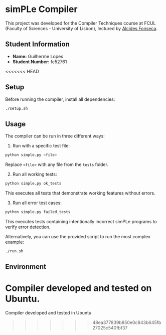 # simPLe Compiler

This project was developed for the Compiler Techniques course at FCUL (Faculty of Sciences - University of Lisbon), lectured by [Alcides Fonseca](https://github.com/alcides).

## Student Information

- **Name:** Guilherme Lopes
- **Student Number:** fc52761

<<<<<<< HEAD

## Setup

Before running the compiler, install all dependencies:

```bash
./setup.sh
```

## Usage

The compiler can be run in three different ways:

1. Run with a specific test file:

```bash
python simple.py <file>
```

Replace `<file>` with any file from the `tests` folder.

2. Run all working tests:

```bash
python simple.py ok_tests
```

This executes all tests that demonstrate working features without errors.

3. Run all error test cases:

```bash
python simple.py failed_tests
```

This executes tests containing intentionally incorrect simPLe programs to verify error detection.

Alternatively, you can use the provided script to run the most complex example:

```bash
./run.sh
```

## Environment

# Compiler developed and tested on Ubuntu.

Compiler developed and tested in Ubuntu

> > > > > > > 48ea377839b850e0c843b645fb27025c540fbf37
